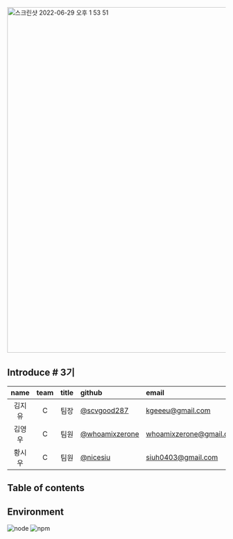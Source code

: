 
<img width="796" alt="스크린샷 2022-06-29 오후 1 53 51" src="https://user-images.githubusercontent.com/87293880/176354544-64349373-3ba4-433f-a0e9-761e9c044888.png">


## Introduce # 3기
|name|team|title|github|email|
|:----:|:----:|:---:|:----|:--|
|김지유|C|팀장|[@scvgood287](https://github.com/scvgood287)|kgeeeu@gmail.com|
|김영우|C|팀원|[@whoamixzerone](https://github.com/whoamixzerone)|whoamixzerone@gmail.com|
|황시우|C|팀원|[@nicesiu](https://github.com/nicesiu)|siuh0403@gmail.com|

## Table of contents


## Environment
![node](https://img.shields.io/badge/node-v16.15.1-3776AB?&style=plastic&logo=JavaScript&logoColor=white?label=healthinesses)
![npm](https://img.shields.io/badge/npm-8.13.1-7986cb?&style=plastic&logo=npm&logoColor=white?label=healthinesses)
